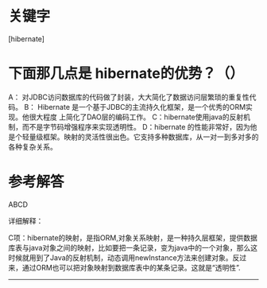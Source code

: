 # 关键字

 \[hibernate\] 


# 下面那几点是 hibernate的优势？（）

A： 对JDBC访问数据库的代码做了封装，大大简化了数据访问层繁琐的重复性代码。
B： Hibernate 是一个基于JDBC的主流持久化框架，是一个优秀的ORM实现。他很大程度      上简化了DAO层的编码工作。
C：hibernate使用java的反射机制，而不是字节码增强程序来实现透明性。
D：hibernate 的性能非常好，因为他是个轻量级框架。映射的灵活性很出色。它支持多种数据库，从一对一到多对多的各种复杂关系。

# 参考解答

ABCD

详细解释：

C项：hibernate的映射，是指ORM,对象关系映射，是一种持久层框架，提供数据库表与java对象之间的映射，比如要把一条记录，变为java中的一个对象，那么这时候就用到了Java的反射机制，动态调用newInstance方法来创建对象。反过来，通过ORM也可以把对象映射到数据库表中的某条记录。这就是“透明性”.


---









